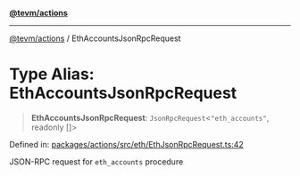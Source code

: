 [**@tevm/actions**](../README.md)

***

[@tevm/actions](../globals.md) / EthAccountsJsonRpcRequest

# Type Alias: EthAccountsJsonRpcRequest

> **EthAccountsJsonRpcRequest**: `JsonRpcRequest`\<`"eth_accounts"`, readonly \[\]\>

Defined in: [packages/actions/src/eth/EthJsonRpcRequest.ts:42](https://github.com/evmts/tevm-monorepo/blob/main/packages/actions/src/eth/EthJsonRpcRequest.ts#L42)

JSON-RPC request for `eth_accounts` procedure

